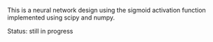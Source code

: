 This is a neural network design using the sigmoid activation function implemented using scipy and numpy.

Status: still in progress
